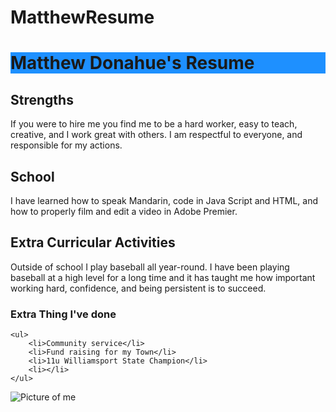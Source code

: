 # MatthewResume

<!DOCTYPE HTML>
<html>

<head>
<title> Matthew Donahue Resume
 </title>
</head>
  <body>
 <h1> 
<h1><h1 style="background-color:DodgerBlue;"><emp>Matthew Donahue's Resume</emp></h1></h1>
   
   <h2>
     Strengths
   </h2>
   
   <p>
   If you were to hire me you find me to be a hard worker, easy to teach, creative, and I work great with others.
     I am respectful to everyone,  and responsible for my actions.
   </p>
   
   
   <h2>
    <strong> School</strong>
   </h2>
   
   <p>
     I have learned how to speak Mandarin, code in Java Script and HTML, and how to properly film and edit a video in Adobe Premier.  
   </p>
   
   <h2>
     Extra Curricular Activities
   </h2>

   
   <p>
     Outside of school I play baseball all year-round. I have been playing baseball at a high level for a long time and it has taught me how
	 important working hard, confidence, and being persistent is to succeed. 
   </p>
   
   
   <h3>
    Extra Thing I've done
   </h3>
   
   
    <ul>
        <li>Community service</li>
        <li>Fund raising for my Town</li>
        <li>11u Williamsport State Champion</li>
        <li></li>
    </ul>
   
   <image src="https://www.google.com/url?sa=i&source=images&cd=&cad=rja&uact=8&ved=2ahUKEwiykcKu9v_hAhWswFkKHZ4jDHsQjRx6BAgBEAU&url=https%3A%2F%2Ftwitter.com%2Fmnick40&psig=AOvVaw1-2tlroVjnjuRdeUQL-GV4&ust=1556992275178379" alt ="Picture of me">
   </body>
